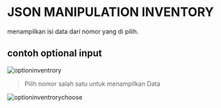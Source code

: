 # JSON MANIPULATION INVENTORY
menampilkan isi data dari nomor yang di pilih.
  ## contoh optional input
  ![optioninventrory](https://user-images.githubusercontent.com/42132876/112410252-7d5a4c00-8d4d-11eb-8fb8-3dc926106975.png)

> Pilih nomor salah satu untuk menampilkan Data
 

  ![optioninventrorychoose](https://user-images.githubusercontent.com/42132876/112410309-8fd48580-8d4d-11eb-9456-60e441239a3b.png)

